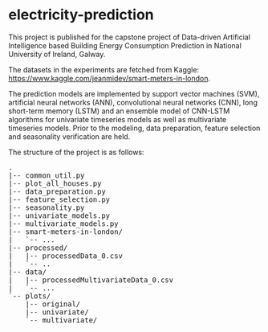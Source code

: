 # electricity-prediction
This project is published for the capstone project of Data-driven Artificial Intelligence based Building Energy Consumption Prediction in National University of Ireland, Galway.

The datasets in the experiments are fetched from Kaggle: https://www.kaggle.com/jeanmidev/smart-meters-in-london.

The prediction models are implemented by support vector machines (SVM), artificial neural networks (ANN), convolutional neural networks (CNN), long short-term memory (LSTM) and an ensemble model of CNN-LSTM algorithms for univariate timeseries models as well as multivariate timeseries models. Prior to the modeling, data preparation, feature selection and seasonality verification are held.

The structure of the project is as follows:
<pre>
.
|-- common_util.py
|-- plot_all_houses.py
|-- data_preparation.py
|-- feature_selection.py
|-- seasonality.py
|-- univariate_models.py
|-- multivariate_models.py
|-- smart-meters-in-london/
|   `-- ...
|-- processed/
|   |-- processedData_0.csv
|   `-- ..
|-- data/
|   |-- processedMultivariateData_0.csv
|   `-- ...
`-- plots/
    |-- original/
    |-- univariate/
    `-- multivariate/
</pre>
